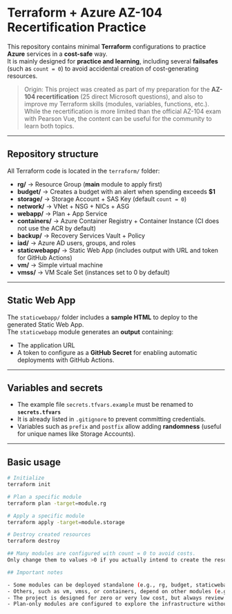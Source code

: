 # Terraform + Azure AZ-104 Recertification Practice

This repository contains minimal **Terraform** configurations to practice **Azure** services in a **cost-safe** way.  
It is mainly designed for **practice and learning**, including several **failsafes** (such as `count = 0`) to avoid accidental creation of cost-generating resources.

> Origin: This project was created as part of my preparation for the **AZ-104 recertification** (25 direct Microsoft questions), and also to improve my Terraform skills (modules, variables, functions, etc.). While the recertification is more limited than the official AZ-104 exam with Pearson Vue, the content can be useful for the community to learn both topics.

---

## Repository structure

All Terraform code is located in the `terraform/` folder:

- **rg/** → Resource Group (**main** module to apply first)
- **budget/** → Creates a budget with an alert when spending exceeds **$1**
- **storage/** → Storage Account + SAS Key (default `count = 0`)
- **network/** → VNet + NSG + NICs + ASG
- **webapp/** → Plan + App Service
- **containers/** → Azure Container Registry + Container Instance (CI does not use the ACR by default)
- **backup/** → Recovery Services Vault + Policy
- **iad/** → Azure AD users, groups, and roles
- **staticwebapp/** → Static Web App (includes output with URL and token for GitHub Actions)
- **vm/** → Simple virtual machine
- **vmss/** → VM Scale Set (instances set to 0 by default)

---

## Static Web App

The `staticwebapp/` folder includes a **sample HTML** to deploy to the generated Static Web App.  
The `staticwebapp` module generates an **output** containing:
- The application URL
- A token to configure as a **GitHub Secret** for enabling automatic deployments with GitHub Actions.

---

## Variables and secrets

- The example file `secrets.tfvars.example` must be renamed to **`secrets.tfvars`**  
- It is already listed in `.gitignore` to prevent committing credentials.
- Variables such as `prefix` and `postfix` allow adding **randomness** (useful for unique names like Storage Accounts).

---

## Basic usage

```bash
# Initialize
terraform init

# Plan a specific module
terraform plan -target=module.rg

# Apply a specific module
terraform apply -target=module.storage

# Destroy created resources
terraform destroy

## Many modules are configured with count = 0 to avoid costs.
Only change them to values >0 if you actually intend to create the resource.

## Important notes

- Some modules can be deployed standalone (e.g., rg, budget, staticwebapp).
- Others, such as vm, vmss, or containers, depend on other modules (e.g., network or storage).
- The project is designed for zero or very low cost, but always review the plan before applying.
- Plan-only modules are configured to explore the infrastructure without deploying it.